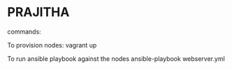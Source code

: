 # PRAJITHA

commands:

To provision nodes:
vagrant up

To run ansible playbook against the nodes
ansible-playbook webserver.yml
